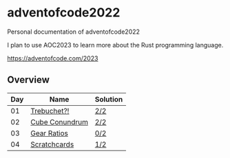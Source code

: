# adventofcode2022
Personal documentation of adventofcode2022    

I plan to use AOC2023 to learn more about the Rust programming language.   

https://adventofcode.com/2023  

## Overview

| Day | Name                                                             | Solution |
| --- | ---------------------------------------------------------------- | ----- |
| 01  | [Trebuchet?!](https://adventofcode.com/2023/day/1)          | [2/2](https://github.com/42mb/advent-of-code/blob/main/adventofcode2023/day01/main.rs)      |
| 02  | [Cube Conundrum](https://adventofcode.com/2023/day/2)       | [2/2](https://github.com/42mb/advent-of-code/blob/main/adventofcode2023/day02/main.rs)      |
| 03  | [Gear Ratios]()                                             | [0/2]()                                                                                     |
| 04  | [Scratchcards]()                                            | [1/2](https://github.com/42mb/advent-of-code/blob/main/adventofcode2023/day04/main.rs)      |
